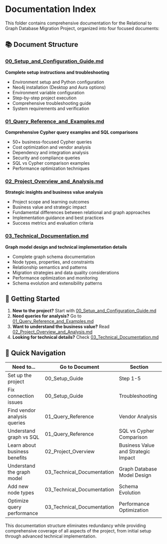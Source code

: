 # Documentation Index

This folder contains comprehensive documentation for the Relational to Graph Database Migration Project, organized into four focused documents:

## 📚 Document Structure

### [00_Setup_and_Configuration_Guide.md](./00_Setup_and_Configuration_Guide.md)

**Complete setup instructions and troubleshooting**

- Environment setup and Python configuration
- Neo4j installation (Desktop and Aura options)
- Environment variable configuration
- Step-by-step project execution
- Comprehensive troubleshooting guide
- System requirements and verification

### [01_Query_Reference_and_Examples.md](./01_Query_Reference_and_Examples.md)

**Comprehensive Cypher query examples and SQL comparisons**

- 50+ business-focused Cypher queries
- Cost optimization and vendor analysis
- Dependency and integration analysis
- Security and compliance queries
- SQL vs Cypher comparison examples
- Performance optimization techniques

### [02_Project_Overview_and_Analysis.md](./02_Project_Overview_and_Analysis.md)

**Strategic insights and business value analysis**

- Project scope and learning outcomes
- Business value and strategic impact
- Fundamental differences between relational and graph approaches
- Implementation guidance and best practices
- Success metrics and evaluation criteria

### [03_Technical_Documentation.md](./03_Technical_Documentation.md)

**Graph model design and technical implementation details**

- Complete graph schema documentation
- Node types, properties, and constraints
- Relationship semantics and patterns
- Migration strategies and data quality considerations
- Performance optimization and monitoring
- Schema evolution and extensibility patterns

## 🚀 Getting Started

1. **New to the project?** Start with [00_Setup_and_Configuration_Guide.md](./00_Setup_and_Configuration_Guide.md)
2. **Need queries for analysis?** Go to [01_Query_Reference_and_Examples.md](./01_Query_Reference_and_Examples.md)
3. **Want to understand the business value?** Read [02_Project_Overview_and_Analysis.md](./02_Project_Overview_and_Analysis.md)
4. **Looking for technical details?** Check [03_Technical_Documentation.md](./03_Technical_Documentation.md)

## 🎯 Quick Navigation

| Need to...                    | Go to Document             | Section                             |
| ----------------------------- | -------------------------- | ----------------------------------- |
| Set up the project            | 00_Setup_Guide             | Step 1-5                            |
| Fix connection issues         | 00_Setup_Guide             | Troubleshooting                     |
| Find vendor analysis queries  | 01_Query_Reference         | Vendor Analysis                     |
| Understand graph vs SQL       | 01_Query_Reference         | SQL vs Cypher Comparison            |
| Learn about business benefits | 02_Project_Overview        | Business Value and Strategic Impact |
| Understand the graph model    | 03_Technical_Documentation | Graph Database Model Design         |
| Add new node types            | 03_Technical_Documentation | Schema Evolution                    |
| Optimize query performance    | 03_Technical_Documentation | Performance Optimization            |

This documentation structure eliminates redundancy while providing comprehensive coverage of all aspects of the project, from initial setup through advanced technical implementation.
